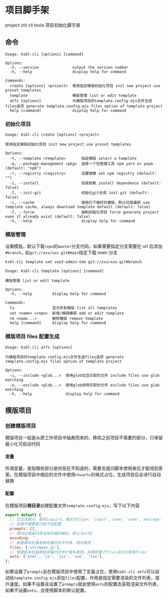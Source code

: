 # 项目脚手架

project init cli tools
项目初始化脚手架

## 命令

```
Usage: ksbl-cli [options] [command]

Options:
  -V, --version               output the version number
  -h, --help                  display help for command

Commands:
  create [options] <project>  使用指定模版初始化项目 init new project use preset templates
  template                    模版管理 list or edit template
  atfs [options]              为模版项目的template.config.mjs文件生成files选项 generate template.config.mjs files option of template project
  help [command]              display help for command
```

### 初始化项目

```
Usage: ksbl-cli create [options] <project>

使用指定模版初始化项目 init new project use preset templates

Options:
  -t, --template <template>       指定模版 select a template
  -m, --package-management <pkg>  选择一个包管理工具 npm yarn or pnpm (default: "npm")
  -r, --registry <registry>       设置镜像 set npm registry (default: "")
  -i, --install                   安装依赖 install dependence (default: false)
  -I, --init-git                  初始化git仓库 init git (default: false)
  -c, --cache                     使用已下载好的模版，默认拉取最新 use template cache, always download template default (default: false)
  -f, --force                     强制初始化项目 force generate project even if already exist (default: false)
  -h, --help                      display help for command
```

### 模版管理

设置模版，默认下载`repo`的`master`分支代码，如果需要指定分支需要在 url 后添加`#branch`，如`git://xxx/xxx.git#main`指定下载 main 分支

```bash
ksbl-cli template set vue3-admin-tem git://xxx/xxx.git#branch
```

```
Usage: ksbl-cli template [options] [command]

模版管理 list or edit template

Options:
  -h, --help         display help for command

Commands:
  ls                 显示所有模版 list all templates
  set <name> <repo>  新增/编辑模版 add or edit template
  rm <name...>       删除模版 remove template
  help [command]     display help for command
```

### 模版项目 files 配置生成

```
Usage: ksbl-cli atfs [options]

为模版项目的template.config.mjs文件生成files选项 generate template.config.mjs files option of template project

Options:
  -i, --include <glob...>  使用glob包含匹配的文件 include files use glob matching
  -e, --exclude <glob...>  使用glob排除匹配的文件 exclude files use glob matching
  -h, --help               display help for command
```

## 模版项目

### 创建模版项目

模版项目一般是从原工作项目中抽离而来的，移除之前项目不需要的部分，只保留最小化可启动代码

#### 变量

所谓变量，是指哪些部分是你现在不知道的，需要去提问脚本使用者后才能得到答案。在模版项目中相应的文件中使用`<%var%>`的格式占位，生成项目后会进行自动替换

#### 配置

在模版项目**根目录**创建配置文件`template.config.mjs`，写下以下内容

```js
export default {
  // 交互式提问，使用inquire，格式为{type: 'input', name: 'name', message: '项目名称？'}，具体参考https://github.com/SBoudrias/Inquirer.js#question
  // 如果不需要提问就不用配置
  prompts: [],
  // 提问后根据回答渲染页面的编码，默认为utf8
  encoding: '',
  // 需要脚本批量替换变量的文件列表，相对路径
  files: ['src/main.js'],
  // 需要脚本批量替换变量的文件扩展名类型，如果配置了files会优先使用files
  exts: ['html', 'js', 'jsx', 'vue', 'tsx'],
};
```

如果设置了`prompts`且在模版项目中使用了变量占位，使用`ksbl-cli atfs`可以自动给`template.config.mjs`添加`files`配置，作用是指定需要渲染的文件列表，提升速度。如果不设置且设置了`prompts`就会使用`exts`的配置去获取渲染文件列表，如果不设置`exts`，会使用脚本的默认配置。
